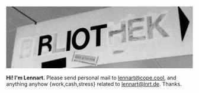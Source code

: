 ![Sign to the bibliographic database for Political Sciences of my Alma Mater, where whiteout 'revealed' a lettering saying Riot; it's since removed.](riotbib.jpg)

**Hi! I'm Lennart.** Please send personal mail to [lennart@cope.cool](mailto:lennart@cope.cool), and anything anyhow {work,cash,stress} related to [lennart@lnrt.de](mailto:lennart@lnrt.de). Thanks.
